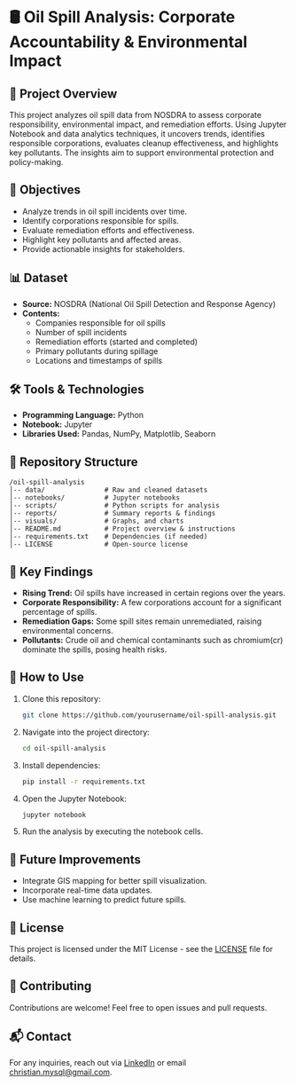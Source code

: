 # 🛢 Oil Spill Analysis: Corporate Accountability & Environmental Impact

## 📌 Project Overview
This project analyzes oil spill data from NOSDRA to assess corporate responsibility, environmental impact, and remediation efforts. Using Jupyter Notebook and data analytics techniques, it uncovers trends, identifies responsible corporations, evaluates cleanup effectiveness, and highlights key pollutants. The insights aim to support environmental protection and policy-making.

## 🎯 Objectives
- Analyze trends in oil spill incidents over time.
- Identify corporations responsible for spills.
- Evaluate remediation efforts and effectiveness.
- Highlight key pollutants and affected areas.
- Provide actionable insights for stakeholders.

## 📊 Dataset
- **Source:** NOSDRA (National Oil Spill Detection and Response Agency)
- **Contents:**
  - Companies responsible for oil spills
  - Number of spill incidents
  - Remediation efforts (started and completed)
  - Primary pollutants during spillage
  - Locations and timestamps of spills

## 🛠 Tools & Technologies
- **Programming Language:** Python
- **Notebook:** Jupyter
- **Libraries Used:** Pandas, NumPy, Matplotlib, Seaborn

## 📂 Repository Structure
```
/oil-spill-analysis  
│-- data/               # Raw and cleaned datasets  
│-- notebooks/          # Jupyter notebooks  
│-- scripts/            # Python scripts for analysis  
│-- reports/            # Summary reports & findings  
│-- visuals/            # Graphs, and charts 
│-- README.md           # Project overview & instructions  
│-- requirements.txt    # Dependencies (if needed)  
│-- LICENSE             # Open-source license  
```

## 📌 Key Findings
- **Rising Trend:** Oil spills have increased in certain regions over the years.
- **Corporate Responsibility:** A few corporations account for a significant percentage of spills.
- **Remediation Gaps:** Some spill sites remain unremediated, raising environmental concerns.
- **Pollutants:** Crude oil and chemical contaminants such as chromium(cr) dominate the spills, posing health risks.

## 🚀 How to Use
1. Clone this repository:
   ```bash
   git clone https://github.com/yourusername/oil-spill-analysis.git
   ```
2. Navigate into the project directory:
   ```bash
   cd oil-spill-analysis
   ```
3. Install dependencies:
   ```bash
   pip install -r requirements.txt
   ```
4. Open the Jupyter Notebook:
   ```bash
   jupyter notebook
   ```
5. Run the analysis by executing the notebook cells.

## 📌 Future Improvements
- Integrate GIS mapping for better spill visualization.
- Incorporate real-time data updates.
- Use machine learning to predict future spills.

## 📜 License
This project is licensed under the MIT License - see the [LICENSE](LICENSE) file for details.

## 🤝 Contributing
Contributions are welcome! Feel free to open issues and pull requests.

## 📬 Contact
For any inquiries, reach out via [LinkedIn](https://www.linkedin.com/in/christian-udoh-b6b608b4/) or email christian.mysql@gmail.com.
